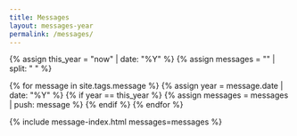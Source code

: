 ```yaml
---
title: Messages
layout: messages-year
permalink: /messages/
---
```


{% assign this_year = "now" | date: "%Y" %}
{% assign messages = "" | split: " " %}

{% for message in site.tags.message %}
  {% assign year = message.date | date: "%Y" %}
  {% if year == this_year %}
    {% assign messages = messages | push: message %}
  {% endif %}
{% endfor %}

{% include message-index.html messages=messages %}<br>
